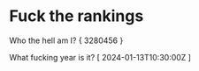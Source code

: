 # Fuck the rankings

Who the hell am I?
{ 3280456 }

What fucking year is it?
[ 2024-01-13T10:30:00Z ]
